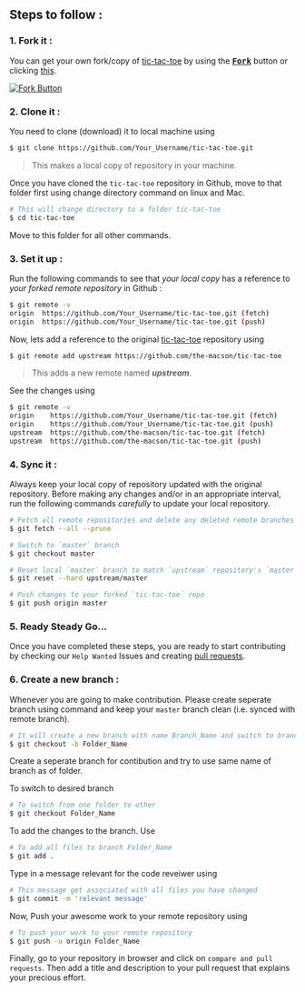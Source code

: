 ## Steps to follow :

### 1. Fork it :

You can get your own fork/copy of [tic-tac-toe](https://github.com/the-macson/tic-tac-toe) by using the <a href="https://github.com/the-macson/tic-tac-toe/new/master?readme=1#fork-destination-box"><kbd><b>Fork</b></kbd></a> button or clicking [this](https://github.com/the-macson/tic-tac-toe/new/master?readme=1#fork-destination-box).

[![Fork Button](https://help.github.com/assets/images/help/repository/fork_button.jpg)](https://github.com/the-macson/tic-tac-toe)

### 2. Clone it :

You need to clone (download) it to local machine using

```sh
$ git clone https://github.com/Your_Username/tic-tac-toe.git
```

> This makes a local copy of repository in your machine.

Once you have cloned the `tic-tac-toe` repository in Github, move to that folder first using change directory command on linux and Mac.

```sh
# This will change directory to a folder tic-tac-toe
$ cd tic-tac-toe
```

Move to this folder for all other commands.

### 3. Set it up :

Run the following commands to see that _your local copy_ has a reference to _your forked remote repository_ in Github :

```sh
$ git remote -v
origin  https://github.com/Your_Username/tic-tac-toe.git (fetch)
origin  https://github.com/Your_Username/tic-tac-toe.git (push)
```

Now, lets add a reference to the original [tic-tac-toe](https://github.com/the-macson/tic-tac-toe) repository using

```sh
$ git remote add upstream https://github.com/the-macson/tic-tac-toe
```

> This adds a new remote named **_upstream_**.

See the changes using

```sh
$ git remote -v
origin    https://github.com/Your_Username/tic-tac-toe.git (fetch)
origin    https://github.com/Your_Username/tic-tac-toe.git (push)
upstream  https://github.com/the-macson/tic-tac-toe.git (fetch)
upstream  https://github.com/the-macson/tic-tac-toe.git (push)
```

### 4. Sync it :

Always keep your local copy of repository updated with the original repository.
Before making any changes and/or in an appropriate interval, run the following commands _carefully_ to update your local repository.

```sh
# Fetch all remote repositories and delete any deleted remote branches
$ git fetch --all --prune

# Switch to `master` branch
$ git checkout master

# Reset local `master` branch to match `upstream` repository's `master` branch
$ git reset --hard upstream/master

# Push changes to your forked `tic-tac-toe` repo
$ git push origin master
```

### 5. Ready Steady Go...

Once you have completed these steps, you are ready to start contributing by checking our `Help Wanted` Issues and creating [pull requests](https://github.com/the-macson/tic-tac-toe/pulls).

### 6. Create a new branch :

Whenever you are going to make contribution. Please create seperate branch using command and keep your `master` branch clean (i.e. synced with remote branch).

```sh
# It will create a new branch with name Branch_Name and switch to branch Folder_Name
$ git checkout -b Folder_Name
```

Create a seperate branch for contibution and try to use same name of branch as of folder.

To switch to desired branch

```sh
# To switch from one folder to other
$ git checkout Folder_Name
```

To add the changes to the branch. Use

```sh
# To add all files to branch Folder_Name
$ git add .
```

Type in a message relevant for the code reveiwer using

```sh
# This message get associated with all files you have changed
$ git commit -m 'relevant message'
```

Now, Push your awesome work to your remote repository using

```sh
# To push your work to your remote repository
$ git push -u origin Folder_Name
```

Finally, go to your repository in browser and click on `compare and pull requests`.
Then add a title and description to your pull request that explains your precious effort.
